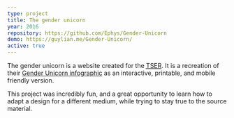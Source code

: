 ```yaml
---
type: project
title: The gender unicorn
year: 2016
repository: https://github.com/Ephys/Gender-Unicorn
demo: https://guylian.me/Gender-Unicorn/
active: true
---
```


The gender unicorn is a website created for the [<abbr title="Trans Student Educational Resources">TSER</abbr>](http://www.transstudent.org/). 
It is a recreation of their [Gender Unicorn infographic](http://www.transstudent.org/gender) as an interactive, printable, and mobile friendly version.

This project was incredibly fun, and a great opportunity to learn how to adapt a design for a different medium, 
while trying to stay true to the source material. 
